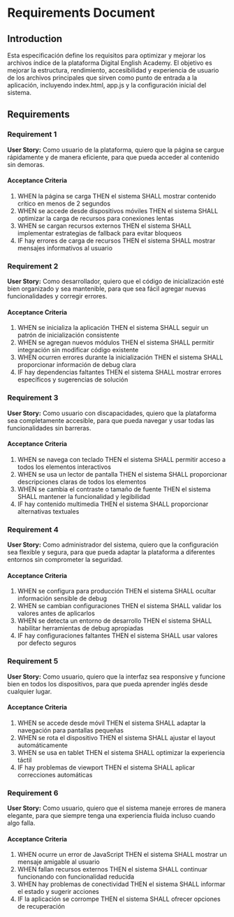 # Requirements Document

## Introduction

Esta especificación define los requisitos para optimizar y mejorar los archivos índice de la plataforma Digital English Academy. El objetivo es mejorar la estructura, rendimiento, accesibilidad y experiencia de usuario de los archivos principales que sirven como punto de entrada a la aplicación, incluyendo index.html, app.js y la configuración inicial del sistema.

## Requirements

### Requirement 1

**User Story:** Como usuario de la plataforma, quiero que la página se cargue rápidamente y de manera eficiente, para que pueda acceder al contenido sin demoras.

#### Acceptance Criteria

1. WHEN la página se carga THEN el sistema SHALL mostrar contenido crítico en menos de 2 segundos
2. WHEN se accede desde dispositivos móviles THEN el sistema SHALL optimizar la carga de recursos para conexiones lentas
3. WHEN se cargan recursos externos THEN el sistema SHALL implementar estrategias de fallback para evitar bloqueos
4. IF hay errores de carga de recursos THEN el sistema SHALL mostrar mensajes informativos al usuario

### Requirement 2

**User Story:** Como desarrollador, quiero que el código de inicialización esté bien organizado y sea mantenible, para que sea fácil agregar nuevas funcionalidades y corregir errores.

#### Acceptance Criteria

1. WHEN se inicializa la aplicación THEN el sistema SHALL seguir un patrón de inicialización consistente
2. WHEN se agregan nuevos módulos THEN el sistema SHALL permitir integración sin modificar código existente
3. WHEN ocurren errores durante la inicialización THEN el sistema SHALL proporcionar información de debug clara
4. IF hay dependencias faltantes THEN el sistema SHALL mostrar errores específicos y sugerencias de solución

### Requirement 3

**User Story:** Como usuario con discapacidades, quiero que la plataforma sea completamente accesible, para que pueda navegar y usar todas las funcionalidades sin barreras.

#### Acceptance Criteria

1. WHEN se navega con teclado THEN el sistema SHALL permitir acceso a todos los elementos interactivos
2. WHEN se usa un lector de pantalla THEN el sistema SHALL proporcionar descripciones claras de todos los elementos
3. WHEN se cambia el contraste o tamaño de fuente THEN el sistema SHALL mantener la funcionalidad y legibilidad
4. IF hay contenido multimedia THEN el sistema SHALL proporcionar alternativas textuales

### Requirement 4

**User Story:** Como administrador del sistema, quiero que la configuración sea flexible y segura, para que pueda adaptar la plataforma a diferentes entornos sin comprometer la seguridad.

#### Acceptance Criteria

1. WHEN se configura para producción THEN el sistema SHALL ocultar información sensible de debug
2. WHEN se cambian configuraciones THEN el sistema SHALL validar los valores antes de aplicarlos
3. WHEN se detecta un entorno de desarrollo THEN el sistema SHALL habilitar herramientas de debug apropiadas
4. IF hay configuraciones faltantes THEN el sistema SHALL usar valores por defecto seguros

### Requirement 5

**User Story:** Como usuario, quiero que la interfaz sea responsive y funcione bien en todos los dispositivos, para que pueda aprender inglés desde cualquier lugar.

#### Acceptance Criteria

1. WHEN se accede desde móvil THEN el sistema SHALL adaptar la navegación para pantallas pequeñas
2. WHEN se rota el dispositivo THEN el sistema SHALL ajustar el layout automáticamente
3. WHEN se usa en tablet THEN el sistema SHALL optimizar la experiencia táctil
4. IF hay problemas de viewport THEN el sistema SHALL aplicar correcciones automáticas

### Requirement 6

**User Story:** Como usuario, quiero que el sistema maneje errores de manera elegante, para que siempre tenga una experiencia fluida incluso cuando algo falla.

#### Acceptance Criteria

1. WHEN ocurre un error de JavaScript THEN el sistema SHALL mostrar un mensaje amigable al usuario
2. WHEN fallan recursos externos THEN el sistema SHALL continuar funcionando con funcionalidad reducida
3. WHEN hay problemas de conectividad THEN el sistema SHALL informar el estado y sugerir acciones
4. IF la aplicación se corrompe THEN el sistema SHALL ofrecer opciones de recuperación
